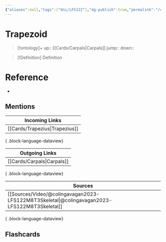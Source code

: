 ```yaml
---
{"aliases":null,"tags":["Uni/LFS122"],"dg-publish":true,"permalink":"/cards/trapezoid/","dgPassFrontmatter":true}
---
```


# Trapezoid

> [!ontology]+
> up:: [[Cards/Carpals\|Carpals]]
> jump:: 
> down:: 

> [!Definition] Definition
> 

# Reference
- 

## Mentions
| Incoming Links                    |
| --------------------------------- |
| [[Cards/Trapezius\|Trapezius]] |

{ .block-language-dataview}

| Outgoing Links                |
| ----------------------------- |
| [[Cards/Carpals\|Carpals]] |

{ .block-language-dataview}

| Sources                                                                                         |
| ----------------------------------------------------------------------------------------------- |
| [[Sources/Video/@colingavagan2023-LFS122M8T3Skeletal\|@colingavagan2023-LFS122M8T3Skeletal]] |

{ .block-language-dataview}

## Flashcards
